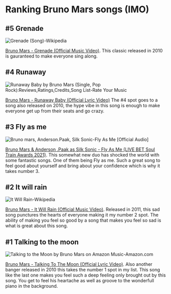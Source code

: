 # Ranking Bruno Mars songs (IMO)
## #5 Grenade 
![Grenade (Song)-Wikipedia](https://upload.wikimedia.org/wikipedia/en/3/36/BrunoMarsGrenade.jpg)

[Bruno Mars - Grenade (Official Music Video)](https://www.youtube.com/watch?v=SR6iYWJxHqs).
This classic released in 2010 is gauranteed to make everyone sing along.
## #4 Runaway
![Runaway Baby by Bruno Mars (Single, Pop Rock):Reviews,Ratings,Credits,Song List-Rate Your Music](https://e.snmc.io/i/1200/s/c69846f5f64ecf02dd519e80ce3de1d4/3966085)

[Bruno Mars - Runaway Baby (Official Lyric Video)](https://www.youtube.com/watch?v=HIgvP7B3Hg8)
The #4 spot goes to a song also released on 2010, the hype vibe in this song is enough to make everyone get up from their seats and go crazy.
## #3 Fly as me 
![Bruno mars, Anderson.Paak, Silk Sonic-Fly As Me [Official Audio]](https://i.ytimg.com/vi/2x2ZbherL-8/maxresdefault.jpg)

[Bruno Mars & Anderson .Paak as Silk Sonic - Fly As Me (LIVE BET Soul Train Awards 2021)](https://www.youtube.com/watch?v=IQQ-87RSCRM).
This somewhat new duo has shocked the world with some fantastic songs. One of them being Fly as me. Such a great song to feel good about yourself and bring about your confidence which is why it takes number 3.
## #2 It will rain
![It Will Rain-Wikipedia](https://upload.wikimedia.org/wikipedia/en/1/13/It_Will_Rain.png)

[Bruno Mars - It Will Rain (Official Music Video)](https://www.youtube.com/watch?v=W-w3WfgpcGg).
Released in 2011, this sad song punctures the hearts of everyone making it my number 2 spot. The ability of making you feel so good by a song that makes you feel so sad is what is great about this song.
## #1 Talking to the moon
![Talking to the Moon by Bruno Mars on Amazon Music-Amazon.com](https://m.media-amazon.com/images/I/71AJLmFQp+L._SS500_.jpg)

[Bruno Mars - Talking To The Moon (Official Lyric Video)](https://www.youtube.com/watch?v=fXw0jcYbqdo).
Also another banger released in 2010 this takes the number 1 spot in my list. This song like the last one makes you feel such a deep feeling only brought out by this song. You get to feel his heartache as well as groove to the wonderfull piano in the background.
